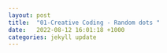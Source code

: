```yaml
---
layout: post
title:  "01-Creative Coding - Random dots "
date:   2022-08-12 16:01:18 +1000
categories: jekyll update
---
```

